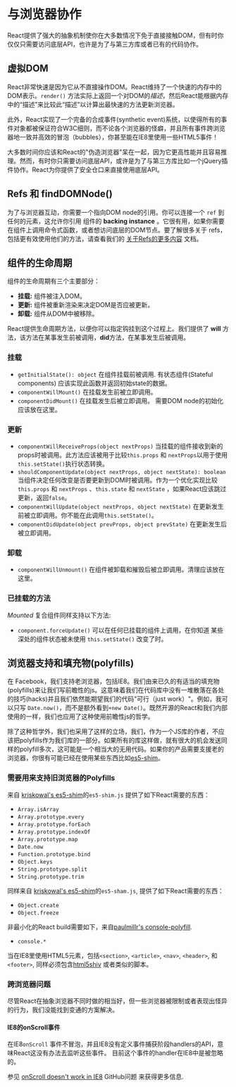 # 与浏览器协作

React提供了强大的抽象机制使你在大多数情况下免于直接接触DOM，但有时你仅仅只需要访问底层API，也许是为了与第三方库或者已有的代码协作。

## 虚拟DOM

React非常快速是因为它从不直接操作DOM。React维持了一个快速的内存中的DOM表示。`render()` 方法实际上返回一个对DOM的*描述*，然后React能根据内存中的“描述”来比较此“描述”以计算出最快速的方法更新浏览器。

此外，React实现了一个完备的合成事件(synthetic event)系统，以使得所有的事件对象都被保证符合W3C细则，而不论各个浏览器的怪癖，并且所有事件跨浏览器地一致并高效的冒泡（bubbles），你甚至能在IE8里使用一些HTML5事件！

大多数时间你应该和React的"伪造浏览器"呆在一起，因为它更高性能并且容易推理。然而，有时你只需要访问底层API，或许是为了与第三方库比如一个jQuery插件协作。React为你提供了安全仓口来直接使用底层API。

## Refs 和 findDOMNode()

为了与浏览器互动，你需要一个指向DOM node的引用。你可以连接一个 `ref` 到任何的元素，这允许你引用 组件的 **backing instance**  。它很有用，如果你需要在组件上调用命令式函数，或者想访问底层的DOM节点。要了解很多关于 refs，包括更有效使用他们的方法，请查看我们的 [关于Refs的更多内容](/react/docs/more-about-refs.html) 文档。

## 组件的生命周期

组件的生命周期有三个主要部分：

* **挂载:** 组件被注入DOM。
* **更新:** 组件被重新渲染来决定DOM是否应被更新。
* **卸载:** 组件从DOM中被移除。

React提供生命周期方法，以便你可以指定钩挂到这个过程上。我们提供了 **will** 方法，该方法在某事发生前被调用，**did**方法，在某事发生后被调用。

### 挂载

* `getInitialState(): object` 在组件挂载前被调用. 有状态组件(Stateful components) 应该实现此函数并返回初始state的数据。
* `componentWillMount()` 在挂载发生前被立即调用。
* `componentDidMount()` 在挂载发生后被立即调用。 需要DOM node的初始化应该放在这里。

### 更新

* `componentWillReceiveProps(object nextProps)` 当挂载的组件接收到新的props时被调用。此方法应该被用于比较`this.props` 和 `nextProps`以用于使用`this.setState()`执行状态转换。
* `shouldComponentUpdate(object nextProps, object nextState): boolean` 当组件决定任何改变是否要更新到DOM时被调用。作为一个优化实现比较`this.props` 和 `nextProps` 、`this.state` 和 `nextState` ，如果React应该跳过更新，返回`false`。
* `componentWillUpdate(object nextProps, object nextState)` 在更新发生前被立即调用。你不能在此调用`this.setState()`。
* `componentDidUpdate(object prevProps, object prevState)` 在更新发生后被立即调用。

### 卸载

* `componentWillUnmount()` 在组件被卸载和摧毁后被立即调用。清理应该放在这里。

### 已挂载的方法

_Mounted_ 复合组件同样支持以下方法:

* `component.forceUpdate()` 可以在任何已挂载的组件上调用，在你知道 某些深处的组件状态被未使用 `this.setState()` 改变了时。

## 浏览器支持和填充物(polyfills)

在 Facebook，我们支持老浏览器，包括IE8。我们由来已久的有适当的填充物(polyfills)来让我们写前瞻性的js。这意味着我们在代码库中没有一堆散落在各处的技巧(hacks)并且我们依然能期望我们的代码"可行（just work）"。例如，我可以只写 `Date.now()`，而不是额外看到`+new Date()`。既然开源的React和我们内部使用的一样，我们也应用了这种使用前瞻性js的哲学。

除了这种哲学外，我们也采用了这样的立场，我们，作为一个JS库的作者，不应该把polyfills作为我们库的一部分。如果所有的库这样做，就有很大的机会发送同样的polyfill多次，这可能是一个相当大的无用代码。如果你的产品需要支援老的浏览器，你很有可能已经在使用某些东西比如[es5-shim](https://github.com/es-shims/es5-shim)。

### 需要用来支持旧浏览器的Polyfills

来自 [kriskowal's es5-shim](https://github.com/es-shims/es5-shim)的`es5-shim.js`  提供了如下React需要的东西：

* `Array.isArray`
* `Array.prototype.every`
* `Array.prototype.forEach`
* `Array.prototype.indexOf`
* `Array.prototype.map`
* `Date.now`
* `Function.prototype.bind`
* `Object.keys`
* `String.prototype.split`
* `String.prototype.trim`

同样来自 [kriskowal's es5-shim](https://github.com/es-shims/es5-shim)的`es5-sham.js`, 提供了如下React需要的东西：

* `Object.create`
* `Object.freeze`

非最小化的React build需要如下，来自[paulmillr's console-polyfill](https://github.com/paulmillr/console-polyfill).

* `console.*`

当在IE8里使用HTML5元素，包括`<section>`, `<article>`, `<nav>`, `<header>`, 和 `<footer>`, 同样必须包含[html5shiv](https://github.com/aFarkas/html5shiv) 或者类似的脚本。

### 跨浏览器问题

尽管React在抽象浏览器不同时做的相当好，但一些浏览器被限制或者表现出怪异的行为，我们没能找到变通的方案解决。

#### IE8的onScroll事件

在IE8`onScroll` 事件不冒泡，并且IE8没有定义事件捕获阶段handlers的API，意味React这没有办法去监听这些事件。
目前这个事件的handler在IE8中是被忽略的。

参见 [onScroll doesn't work in IE8](https://github.com/facebook/react/issues/631) GitHub问题 来获得更多信息.
